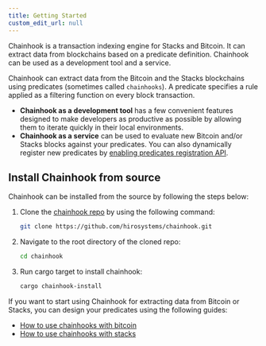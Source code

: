 ```yaml
---
title: Getting Started
custom_edit_url: null
---
```


Chainhook is a transaction indexing engine for Stacks and Bitcoin. It can extract data from blockchains based on a predicate definition. Chainhook can be used as a development tool and a service.

Chainhook can extract data from the Bitcoin and the Stacks blockchains using predicates (sometimes called `chainhooks`). A predicate specifies a rule applied as a filtering function on every block transaction.

- **Chainhook as a development tool** has a few convenient features designed to make developers as productive as possible by allowing them to iterate quickly in their local environments.
- **Chainhook as a service** can be used to evaluate new Bitcoin and/or Stacks blocks against your predicates. You can also dynamically register new predicates by [enabling predicates registration API](./index.md#then-that-predicate-design).

## Install Chainhook from source

Chainhook can be installed from the source by following the steps below:

1. Clone the [chainhook repo](https://github.com/hirosystems/chainhook/) by using the following command:

   ```bash
   git clone https://github.com/hirosystems/chainhook.git
   ```

2. Navigate to the root directory of the cloned repo:

   ```bash
   cd chainhook
   ```

3. Run cargo target to install chainhook:

   ```bash
   cargo chainhook-install
   ```

If you want to start using Chainhook for extracting data from Bitcoin or Stacks, you can design your predicates using the following guides:

- [How to use chainhooks with bitcoin](./guides/chainhooks-with-bitcoin.md)
- [How to use chainhooks with stacks](./guides/chainhooks-with-stacks.md)
